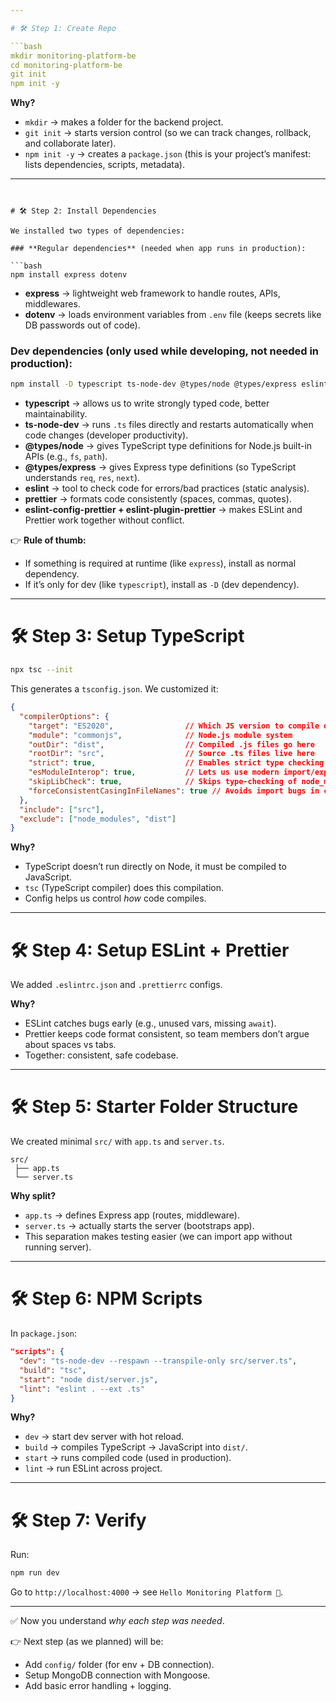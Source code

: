 ```yaml
---

# 🛠 Step 1: Create Repo

```bash
mkdir monitoring-platform-be
cd monitoring-platform-be
git init
npm init -y
```

**Why?**

* `mkdir` → makes a folder for the backend project.
* `git init` → starts version control (so we can track changes, rollback, and collaborate later).
* `npm init -y` → creates a `package.json` (this is your project’s manifest: lists dependencies, scripts, metadata).

---
```


# 🛠 Step 2: Install Dependencies

We installed two types of dependencies:

### **Regular dependencies** (needed when app runs in production):

```bash
npm install express dotenv
```

* **express** → lightweight web framework to handle routes, APIs, middlewares.
* **dotenv** → loads environment variables from `.env` file (keeps secrets like DB passwords out of code).

### **Dev dependencies** (only used while developing, not needed in production):

```bash
npm install -D typescript ts-node-dev @types/node @types/express eslint prettier eslint-config-prettier eslint-plugin-prettier
```

* **typescript** → allows us to write strongly typed code, better maintainability.
* **ts-node-dev** → runs `.ts` files directly and restarts automatically when code changes (developer productivity).
* **@types/node** → gives TypeScript type definitions for Node.js built-in APIs (e.g., `fs`, `path`).
* **@types/express** → gives Express type definitions (so TypeScript understands `req`, `res`, `next`).
* **eslint** → tool to check code for errors/bad practices (static analysis).
* **prettier** → formats code consistently (spaces, commas, quotes).
* **eslint-config-prettier + eslint-plugin-prettier** → makes ESLint and Prettier work together without conflict.

👉 **Rule of thumb:**

* If something is required at runtime (like `express`), install as normal dependency.
* If it’s only for dev (like `typescript`), install as `-D` (dev dependency).

---

# 🛠 Step 3: Setup TypeScript

```bash
npx tsc --init
```

This generates a `tsconfig.json`.
We customized it:

```json
{
  "compilerOptions": {
    "target": "ES2020",                // Which JS version to compile down to
    "module": "commonjs",              // Node.js module system
    "outDir": "dist",                  // Compiled .js files go here
    "rootDir": "src",                  // Source .ts files live here
    "strict": true,                    // Enables strict type checking
    "esModuleInterop": true,           // Lets us use modern import/export with CommonJS libs
    "skipLibCheck": true,              // Skips type-checking of node_modules for faster builds
    "forceConsistentCasingInFileNames": true // Avoids import bugs in case-sensitive OS
  },
  "include": ["src"],
  "exclude": ["node_modules", "dist"]
}
```

**Why?**

* TypeScript doesn’t run directly on Node, it must be compiled to JavaScript.
* `tsc` (TypeScript compiler) does this compilation.
* Config helps us control *how* code compiles.

---

# 🛠 Step 4: Setup ESLint + Prettier

We added `.eslintrc.json` and `.prettierrc` configs.

**Why?**

* ESLint catches bugs early (e.g., unused vars, missing `await`).
* Prettier keeps code format consistent, so team members don’t argue about spaces vs tabs.
* Together: consistent, safe codebase.

---

# 🛠 Step 5: Starter Folder Structure

We created minimal `src/` with `app.ts` and `server.ts`.

```
src/
 ├── app.ts
 └── server.ts
```

**Why split?**

* `app.ts` → defines Express app (routes, middleware).
* `server.ts` → actually starts the server (bootstraps app).
* This separation makes testing easier (we can import app without running server).

---

# 🛠 Step 6: NPM Scripts

In `package.json`:

```json
"scripts": {
  "dev": "ts-node-dev --respawn --transpile-only src/server.ts",
  "build": "tsc",
  "start": "node dist/server.js",
  "lint": "eslint . --ext .ts"
}
```

**Why?**

* `dev` → start dev server with hot reload.
* `build` → compiles TypeScript → JavaScript into `dist/`.
* `start` → runs compiled code (used in production).
* `lint` → run ESLint across project.

---

# 🛠 Step 7: Verify

Run:

```bash
npm run dev
```

Go to `http://localhost:4000` → see `Hello Monitoring Platform 🚀`.

---

✅ Now you understand *why each step was needed*.

👉 Next step (as we planned) will be:

* Add `config/` folder (for env + DB connection).
* Setup MongoDB connection with Mongoose.
* Add basic error handling + logging.
